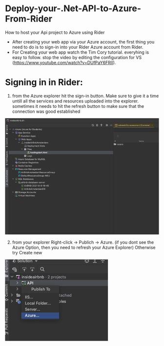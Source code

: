 # Deploy-your-.Net-API-to-Azure-From-Rider
How to host your Api project to Azure using Rider
- After creating your web app via your Azure account, the first thing you need to do is to sign-in into your Rider Azure account from Rider.
- For Creating your web app watch the Tim Cory tutorial. everyhing is easy to follow. stop the video by editing the configuration for VS (https://www.youtube.com/watch?v=DUfPaY6FRII).
# Signing in in Rider: 
1. from the Azure explorer hit the sign-in button. Make sure to give it a time untill all the services and resources uploaded into the explorer. sometimes it needs to hit the refresh button to make sure that the connection was good established

![](./AzureExplorer.png?raw=true)

2. from your explorer Right-click -> Publich -> Azure. (if you dont see the Azure Option, then you need to refresh your Azure Explorer) Otherwise try Create new
 
 ![](./Azureoption.png )
